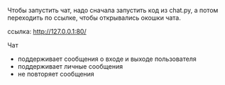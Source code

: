 Чтобы запустить чат, надо сначала запустить код из chat.py, а потом переходить по ссылке, чтобы открывались окошки чата.

ссылка: http://127.0.0.1:80/

Чат

- поддерживает сообщения о входе и выходе пользователя
- поддерживает личные сообщения
- не повторяет сообщения
